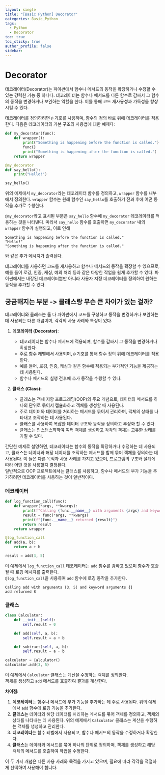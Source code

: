 ```yaml
---
layout: single
title: "[Basic Python] Decorator"
categories: Basic_Python
tags:
  - Python
  - Decorator
toc: true
toc_sticky: true
author_profile: false
sidebar:
---
```

# Decorator

데코레이터(Decorator)는 파이썬에서 함수나 메서드의 동작을 확장하거나 수정할 수 있는 강력한 기능 중 하나다. 데코레이터는 함수나 메서드를 다른 함수로 감싸서 그 함수의 동작을 변경하거나 보완하는 역할을 한다. 이를 통해 코드 재사용성과 가독성을 향상시킬 수 있다.

데코레이터를 정의하려면 `@` 기호를 사용하며, 함수의 정의 바로 위에 데코레이터를 적용한다. 다음은 데코레이터의 기본 구조와 사용법에 대한 예제다:

```python
def my_decorator(func):
    def wrapper():
        print("Something is happening before the function is called.")
        func()
        print("Something is happening after the function is called.")
    return wrapper

@my_decorator
def say_hello():
    print("Hello!")

say_hello()

```

위의 예제에서 `my_decorator`라는 데코레이터 함수를 정의하고, `wrapper` 함수를 내부에서 정의한다. `wrapper` 함수는 원래 함수인 `say_hello`를 호출하기 전과 후에 어떤 동작을 추가로 수행한다.     

`@my_decorator`라고 표시된 부분은 `say_hello` 함수에 `my_decorator` 데코레이터를 적용하는 것을 나타낸다. 따라서 `say_hello` 함수를 호출하면 `my_decorator` 내의 `wrapper` 함수가 실행되고, 이로 인해 

```
Something is happening before the function is called."
"Hello!"
"Something is happening after the function is called."
```

와 같은 추가 메시지가 출력된다.      

데코레이터를 사용하면 코드를 재사용하고 함수나 메서드의 동작을 확장할 수 있으므로, 예를 들어 로깅, 인증, 캐싱, 예외 처리 등과 같은 다양한 작업을 쉽게 추가할 수 있다. 파이썬에서는 내장된 데코레이터뿐만 아니라 사용자 지정 데코레이터를 정의하여 원하는 동작을 추가할 수 있다.

## 궁금해지는 부분 -> 클래스랑 무슨 큰 차이가 있는 걸까?

  
데코레이터와 클래스는 둘 다 파이썬에서 코드를 구성하고 동작을 변경하거나 보완하는 데 사용되는 다른 개념이며, 각각의 사용 사례와 특징이 있다.

1. **데코레이터 (Decorator):**
    - 데코레이터는 함수나 메서드에 적용되며, 함수를 감싸서 그 동작을 변경하거나 확장한다.
    - 주로 함수 레벨에서 사용되며, `@` 기호를 통해 함수 정의 위에 데코레이터를 적용한다.
    - 예를 들어, 로깅, 인증, 캐싱과 같은 함수에 적용되는 부가적인 기능을 제공하는 데 사용된다.
    - 함수나 메서드의 실행 전후에 추가 동작을 수행할 수 있다.

2. **클래스 (Class):**  
    - 클래스는 객체 지향 프로그래밍(OOP)의 주요 개념으로, 데이터와 메서드를 하나의 단위로 묶어서 캡슐화하고 객체를 생성할 때 사용된다.
    - 주로 데이터와 데이터를 처리하는 메서드를 묶어서 관리하며, 객체의 상태를 나타내고 조작하는 데 사용된다.
    - 클래스를 사용하여 복잡한 데이터 구조와 동작을 정의하고 추상화 할 수 있다.
    - 클래스는 인스턴스화하여 여러 객체를 생성하고 각각의 객체는 고유한 상태를 가질 수 있다.

간단한 예제로 설명하면, 데코레이터는 함수의 동작을 확장하거나 수정하는 데 사용되고, 클래스는 데이터와 해당 데이터를 조작하는 메서드를 함께 묶어 객체를 정의하는 데 사용된다. 이 둘은 다른 목적과 사용 사례를 가지고 있으며, 프로그램의 구조와 설계에 따라 어떤 것을 사용할지 결정된다.      
일반적으로 OOP 프로젝트에서는 클래스를 사용하고, 함수나 메서드의 부가 기능을 추가하려면 데코레이터를 사용하는 것이 일반적이다.      


### 데코레이터

```python
def log_function_call(func):
    def wrapper(*args, **kwargs):
        print(f"Calling {func.__name__} with arguments {args} and keyword arguments {kwargs}")
        result = func(*args, **kwargs)
        print(f"{func.__name__} returned {result}")
        return result
    return wrapper

@log_function_call
def add(a, b):
    return a + b

result = add(3, 5)

```

이 예제에서 `log_function_call` 데코레이터는 `add` 함수를 감싸고 있으며 함수가 호출될 때 로깅 메시지를 출력한다.       
`@log_function_call`을 사용하여 `add` 함수에 로깅 동작을 추가한다.

```
Calling add with arguments (3, 5) and keyword arguments {}
add returned 8
```
### 클래스

```python
class Calculator:
    def __init__(self):
        self.result = 0

    def add(self, a, b):
        self.result = a + b

    def subtract(self, a, b):
        self.result = a - b

calculator = Calculator()
calculator.add(3, 5)

```

이 예제에서 `Calculator` 클래스는 계산을 수행하는 객체를 정의한다.     
객체를 생성하고 `add` 메서드를 호출하여 결과를 계산한다.

**차이점:**
1. **데코레이터**는 함수나 메서드에 부가 기능을 추가하는 데 주로 사용된다. 위의 예제에서 `add` 함수에 로깅 기능을 추가한다.
2. **클래스**는 데이터와 해당 데이터를 처리하는 메서드를 묶어 객체를 정의하고, 객체의 상태를 나타내는 데 사용된다. 위의 예제에서 `Calculator` 클래스는 계산을 수행하는 객체를 생성하고 관리한다.
3. **데코레이터**는 함수 레벨에서 사용되고, 함수나 메서드의 동작을 수정하거나 확장한다.
4. **클래스**는 데이터와 메서드를 묶어 하나의 단위로 정의하며, 객체를 생성하고 해당 객체의 메서드를 호출하여 작업을 수행한다.

이 두 가지 개념은 다른 사용 사례와 목적을 가지고 있으며, 필요에 따라 각각을 적절하게 선택하여 사용해야 합니다.